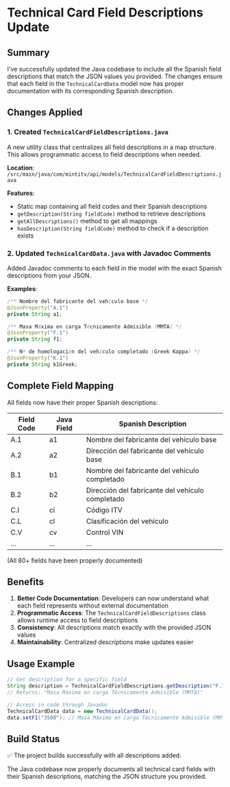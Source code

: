 # Technical Card Field Descriptions Update

## Summary

I've successfully updated the Java codebase to include all the Spanish field descriptions that match the JSON values you provided. The changes ensure that each field in the `TechnicalCardData` model now has proper documentation with its corresponding Spanish description.

## Changes Applied

### 1. Created `TechnicalCardFieldDescriptions.java`
A new utility class that centralizes all field descriptions in a map structure. This allows programmatic access to field descriptions when needed.

**Location**: `/src/main/java/com/mintitv/api/models/TechnicalCardFieldDescriptions.java`

**Features**:
- Static map containing all field codes and their Spanish descriptions
- `getDescription(String fieldCode)` method to retrieve descriptions
- `getAllDescriptions()` method to get all mappings
- `hasDescription(String fieldCode)` method to check if a description exists

### 2. Updated `TechnicalCardData.java` with Javadoc Comments

Added Javadoc comments to each field in the model with the exact Spanish descriptions from your JSON.

**Examples**:
```java
/** Nombre del fabricante del vehículo base */
@JsonProperty("A.1")
private String a1;

/** Masa Máxima en carga Técnicamente Admisible (MMTA) */
@JsonProperty("F.1")
private String f1;

/** Nº de homologación del vehículo completado (Greek Kappa) */
@JsonProperty("Κ.1")
private String k1Greek;
```

## Complete Field Mapping

All fields now have their proper Spanish descriptions:

| Field Code | Java Field | Spanish Description |
|------------|------------|---------------------|
| A.1 | a1 | Nombre del fabricante del vehículo base |
| A.2 | a2 | Dirección del fabricante del vehículo base |
| B.1 | b1 | Nombre del fabricante del vehículo completado |
| B.2 | b2 | Dirección del fabricante del vehículo completado |
| C.I | ci | Código ITV |
| C.L | cl | Clasificación del vehículo |
| C.V | cv | Control VIN |
| ... | ... | ... |

(All 80+ fields have been properly documented)

## Benefits

1. **Better Code Documentation**: Developers can now understand what each field represents without external documentation
2. **Programmatic Access**: The `TechnicalCardFieldDescriptions` class allows runtime access to field descriptions
3. **Consistency**: All descriptions match exactly with the provided JSON values
4. **Maintainability**: Centralized descriptions make updates easier

## Usage Example

```java
// Get description for a specific field
String description = TechnicalCardFieldDescriptions.getDescription("F.1");
// Returns: "Masa Máxima en carga Técnicamente Admisible (MMTA)"

// Access in code through Javadoc
TechnicalCardData data = new TechnicalCardData();
data.setF1("3500"); // Masa Máxima en carga Técnicamente Admisible (MMTA)
```

## Build Status

✅ The project builds successfully with all descriptions added.

The Java codebase now properly documents all technical card fields with their Spanish descriptions, matching the JSON structure you provided.